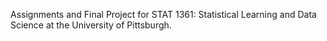 Assignments and Final Project for STAT 1361: Statistical Learning and Data Science at the University of Pittsburgh.
